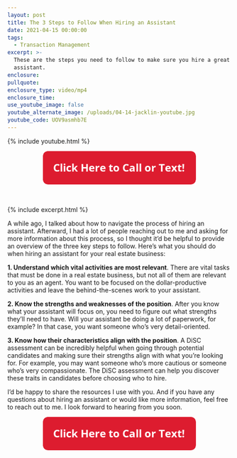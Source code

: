 ```yaml
---
layout: post
title: The 3 Steps to Follow When Hiring an Assistant
date: 2021-04-15 00:00:00
tags:
  - Transaction Management
excerpt: >-
  These are the steps you need to follow to make sure you hire a great
  assistant.
enclosure:
pullquote:
enclosure_type: video/mp4
enclosure_time:
use_youtube_image: false
youtube_alternate_image: /uploads/04-14-jacklin-youtube.jpg
youtube_code: UOV9asmhb7E
---
```

{% include youtube.html %}

<center><a href="tel:6306382600"><img width="345" height="75" src="uploads/Button - 345.png" /></a></center>

&nbsp;

{% include excerpt.html %}

A while ago, I talked about how to navigate the process of hiring an assistant. Afterward, I had a lot of people reaching out to me and asking for more information about this process, so I thought it’d be helpful to provide an overview of the three key steps to follow. Here’s what you should do when hiring an assistant for your real estate business:

**1\. Understand which vital activities are most relevant**. There are vital tasks that must be done in a real estate business, but not all of them are relevant to you as an agent. You want to be focused on the dollar-productive activities and leave the behind-the-scenes work to your assistant.

**2\. Know the strengths and weaknesses of the position**. After you know what your assistant will focus on, you need to figure out what strengths they’ll need to have. Will your assistant be doing a lot of paperwork, for example? In that case, you want someone who’s very detail-oriented.

**3\. Know how their characteristics align with the position**. A DiSC assessment can be incredibly helpful when going through potential candidates and making sure their strengths align with what you’re looking for. For example, you may want someone who’s more cautious or someone who’s very compassionate. The DiSC assessment can help you discover these traits in candidates before choosing who to hire.

I’d be happy to share the resources I use with you. And if you have any questions about hiring an assistant or would like more information, feel free to reach out to me. I look forward to hearing from you soon.

<center><a href="tel:6306382600"><img width="345" height="75" src="uploads/Button - 345.png" /></a></center>
